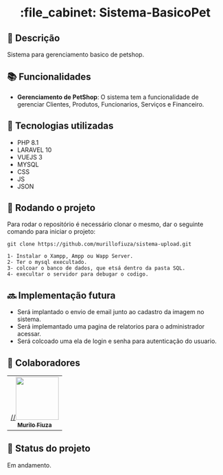 <h1 align="center">:file_cabinet: Sistema-BasicoPet </h1>

## :memo: Descrição
Sistema para gerenciamento basico de petshop.

## :books: Funcionalidades
* <b>Gerenciamento de PetShop</b>: O sistema tem a funcionalidade de gerenciar Clientes, Produtos, Funcionarios, Serviços e Financeiro.

## :wrench: Tecnologias utilizadas
* PHP 8.1
* LARAVEL 10
* VUEJS 3
* MYSQL
* CSS
* JS
* JSON

## :rocket: Rodando o projeto
Para rodar o repositório é necessário clonar o mesmo, dar o seguinte comando para iniciar o projeto:
```
git clone https://github.com/murillofiuza/sistema-upload.git

1- Instalar o Xampp, Ampp ou Wapp Server.
2- Ter o mysql execultado.
3- colcoar o banco de dados, que etsá dentro da pasta SQL.
4- execultar o servidor para debugar o codigo.
```

## :soon: Implementação futura
* Será implantado o envio de email junto ao cadastro da imagem no sistema.
* Será implemantado uma pagina de relatorios para o administrador acessar.
* Será colcoado uma ela de login e senha para autenticação do usuario.

## :handshake: Colaboradores
<table>
  <tr>
    <td align="center">
      <a href="http://github.com/murillofiuza">
        //<img src="#" width="100px;"/><br>
        <sub>
          <b>Murilo Fiuza</b>
        </sub>
      </a>
    </td>
  </tr>
</table>

## :dart: Status do projeto
Em andamento.

